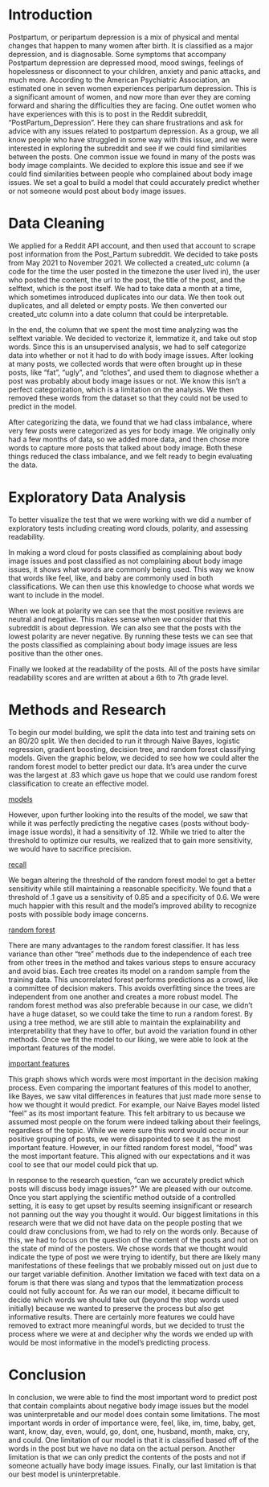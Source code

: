 # Introduction

Postpartum, or peripartum depression is a mix of physical and mental changes that happen to many women after birth. It is classified as a major depression, and is diagnosable. Some symptoms that accompany Postpartum depression are depressed mood, mood swings, feelings of hopelessness or disconnect to your children, anxiety and panic attacks, and much more. According to the American Psychiatric Association, an estimated one in seven women experiences peripartum depression. This is a significant amount of women, and now more than ever they are coming forward and sharing the difficulties they are facing. One outlet women who have experiences with this is to post in the Reddit subreddit, “PostPartum_Depression”. Here they can share frustrations and ask for advice with any issues related to postpartum depression. As a group, we all know people who have struggled in some way with this issue, and we were interested in exploring the subreddit and see if we could find similarities between the posts. One common issue we found in many of the posts was body image complaints. We decided to explore this issue and see if we could find similarities between people who complained about body image issues. We set a goal to build a model that could accurately predict whether or not someone would post about body image issues.

# Data Cleaning

We applied for a Reddit API account, and then used that account to scrape post information from the Post_Partum subreddit. We decided to take posts from May 2021 to November 2021. We collected a created_utc column (a code for the time the user posted in the timezone the user lived in), the user who posted the content, the url to the post, the title of the post, and the selftext, which is the post itself. We had to take data a month at a time, which sometimes introduced duplicates into our data. We then took out duplicates, and all deleted or empty posts. We then converted our created_utc column into a date column that could be interpretable. 

In the end, the column that we spent the most time analyzing was the selftext variable. We decided to vectorize it, lemmatize it, and take out stop words. Since this is an unsupervised analysis, we had to self categorize data into whether or not it had to do with body image issues. After looking at many posts, we collected words that were often brought up in these posts, like “fat”, “ugly”, and “clothes”, and used them to diagnose whether a post was probably about body image issues or not. We know this isn’t a perfect categorization, which is a limitation on the analysis. We then removed these words from the dataset so that they could not be used to predict in the model.

After categorizing the data, we found that we had class imbalance, where very few posts were categorized as yes for body image. We originally only had a few months of data, so we added more data, and then chose more words to capture more posts that talked about body image. Both these things reduced the class imbalance, and we felt ready to begin evaluating the data.


# Exploratory Data Analysis

To better visualize the test that we were working with we did a number of exploratory tests including creating word clouds, polarity, and assessing readability. 

In making a word cloud for posts classified as complaining about body image issues and post classified as not complaining about body image issues, it shows what words are commonly being used. This way we know that words like feel, like, and baby are commonly used in both classifications. We can then use this knowledge to choose what words we want to include in the model. 

When we look at polarity we can see that the most positive reviews are neutral and negative. This makes sense when we consider that this subreddit is about depression. We can also see that the posts with the lowest polarity are never negative. By running these tests we can see that the posts classified as complaining about body image issues are less positive than the other ones.

Finally we looked at the readability of the posts. All of the posts have similar readability scores and are written at about a 6th to 7th grade level. 

# Methods and Research

To begin our model building, we split the data into test and training sets on an 80/20 split. We then decided to run it through Naive Bayes, logistic regression, gradient boosting, decision tree, and random forest classifying models. Given the graphic below, we decided to see how we could alter the random forest model to better predict our data. It’s area under the curve was the largest at .83 which gave us hope that we could use random forest classification to create an effective model.

[models](models.png)

However, upon further looking into the results of the  model, we saw that while it was perfectly predicting the negative cases (posts without body-image issue words), it had a sensitivity of .12. While we tried to alter the threshold to optimize our results, we realized that to gain more sensitivity, we would have to sacrifice precision. 

[recall](recall.png)


We began altering the threshold of the random forest model to get a better sensitivity while still maintaining a reasonable specificity. We found that a threshold of .1 gave us a sensitivity of 0.85 and a specificity of 0.6. We were much happier with this result and the model’s improved ability to recognize posts with possible body image concerns. 

[random forest](rf.png)

There are many advantages to the random forest classifier. It has less variance than other “tree” methods due to the independence of each tree from other trees in the method and takes various steps to ensure accuracy and avoid bias.  Each tree creates its model on a random sample from the training data. This uncorrelated forest performs predictions as a crowd, like a committee of decision makers. This avoids overfitting since the trees are independent from one another and creates a more robust model. The random forest method was also preferable because in our case, we didn’t have a huge dataset, so we could take the time to run a random forest. By using a tree method, we are still able to maintain the explainability and interpretability that they have to offer, but avoid the variation found in other methods. Once we fit the model to our liking, we were able to look at the important features of the model.

 [important features](importance.png)
 
This graph shows which words were most important in the decision making process. Even comparing the important features of this model to another, like Bayes, we saw vital differences in features that just made more sense to how we thought it would predict. For example, our Naive Bayes model listed “feel” as its most important feature. This felt arbitrary to us because we assumed most people on the forum were indeed talking about their feelings, regardless of the topic. While we were sure this word would occur in our positive grouping of posts, we were disappointed to see it as the most important feature. However, in our fitted random forest model, “food” was the most important feature. This aligned with our expectations and it was cool to see that our model could pick that up. 

In response to the research question, “can we accurately predict which posts will discuss body image issues?” We are pleased with our outcome. Once you start applying the scientific method outside of a controlled setting, it is easy to get upset by results seeming insignificant or research not panning out the way you thought it would. Our biggest limitations in this research were that we did not have data on the people posting that we could draw conclusions from, we had to rely on the words only. Because of this, we had to focus on the question of the content of the posts and not on the state of mind of the posters. We chose words that we thought would indicate the type of post we were trying to identify, but there are likely many manifestations of these feelings that we probably missed out on just due to our target variable definition. Another limitation we faced with text data on a forum is that there was slang and typos that the lemmatization process could not fully account for. As we ran our model, it became difficult to decide which words we should take out (beyond the stop words used initially) because we wanted to preserve the process but also get informative results. There are certainly more features we could have removed to extract more meaningful words, but we decided to trust the process where we were at and decipher why the words we ended up with would be most informative in the model’s predicting process. 

# Conclusion

In conclusion, we were able to find the most important word to predict post that contain complaints about negative body image issues but the model was uninterpretable and our model does contain some limitations. The most important words in order of importance were, feel, like, im, time, baby, get, want, know, day, even, would, go, dont, one, husband, month, make, cry, and could. One limitation of our model is that it is classified based off of the words in the post but we have no data on the actual person. Another limitation is that we can only predict the contents of the posts and not if someone actually have body image issues. Finally, our last limitation is that our best model is uninterpretable. 


